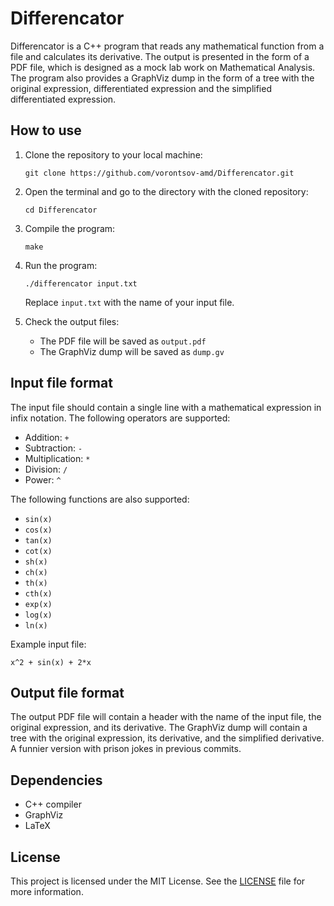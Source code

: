 # Differencator

Differencator is a C++ program that reads any mathematical function from a file and calculates its derivative. The output is presented in the form of a PDF file, which is designed as a mock lab work on Mathematical Analysis. The program also provides a GraphViz dump in the form of a tree with the original expression, differentiated expression and the simplified differentiated expression.

## How to use

1. Clone the repository to your local machine:

   ```
   git clone https://github.com/vorontsov-amd/Differencator.git
   ```

2. Open the terminal and go to the directory with the cloned repository:

   ```
   cd Differencator
   ```

3. Compile the program:

   ```
   make
   ```

4. Run the program:

   ```
   ./differencator input.txt
   ```

   Replace `input.txt` with the name of your input file.

5. Check the output files:

   - The PDF file will be saved as `output.pdf`
   - The GraphViz dump will be saved as `dump.gv`

## Input file format

The input file should contain a single line with a mathematical expression in infix notation. The following operators are supported:

- Addition: `+`
- Subtraction: `-`
- Multiplication: `*`
- Division: `/`
- Power: `^`

The following functions are also supported:

- `sin(x)`
- `cos(x)`
- `tan(x)`
- `cot(x)`
- `sh(x)`
- `ch(x)`
- `th(x)`
- `cth(x)`
- `exp(x)`
- `log(x)`
- `ln(x)`

Example input file:

```
x^2 + sin(x) + 2*x
```

## Output file format

The output PDF file will contain a header with the name of the input file, the original expression, and its derivative. The GraphViz dump will contain a tree with the original expression, its derivative, and the simplified derivative.
A funnier version with prison jokes in previous commits.

## Dependencies

- C++ compiler
- GraphViz
- LaTeX

## License

This project is licensed under the MIT License. See the [LICENSE](https://github.com/vorontsov-amd/Differencator/blob/main/LICENSE) file for more information.
